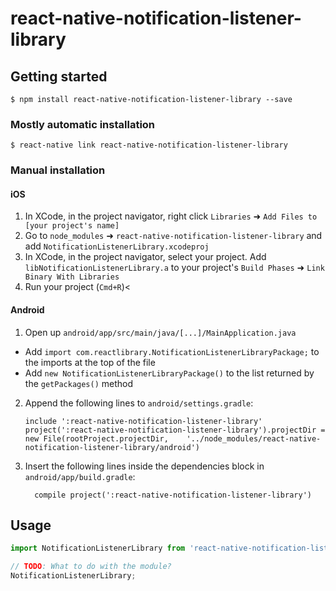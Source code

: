 # react-native-notification-listener-library

## Getting started

`$ npm install react-native-notification-listener-library --save`

### Mostly automatic installation

`$ react-native link react-native-notification-listener-library`

### Manual installation


#### iOS

1. In XCode, in the project navigator, right click `Libraries` ➜ `Add Files to [your project's name]`
2. Go to `node_modules` ➜ `react-native-notification-listener-library` and add `NotificationListenerLibrary.xcodeproj`
3. In XCode, in the project navigator, select your project. Add `libNotificationListenerLibrary.a` to your project's `Build Phases` ➜ `Link Binary With Libraries`
4. Run your project (`Cmd+R`)<

#### Android

1. Open up `android/app/src/main/java/[...]/MainApplication.java`
  - Add `import com.reactlibrary.NotificationListenerLibraryPackage;` to the imports at the top of the file
  - Add `new NotificationListenerLibraryPackage()` to the list returned by the `getPackages()` method
2. Append the following lines to `android/settings.gradle`:
  	```
  	include ':react-native-notification-listener-library'
  	project(':react-native-notification-listener-library').projectDir = new File(rootProject.projectDir, 	'../node_modules/react-native-notification-listener-library/android')
  	```
3. Insert the following lines inside the dependencies block in `android/app/build.gradle`:
  	```
      compile project(':react-native-notification-listener-library')
  	```


## Usage
```javascript
import NotificationListenerLibrary from 'react-native-notification-listener-library';

// TODO: What to do with the module?
NotificationListenerLibrary;
```
